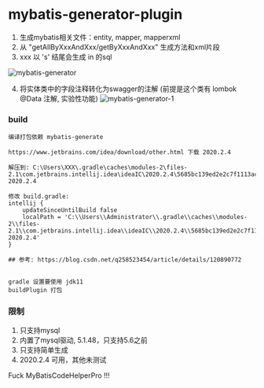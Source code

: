 # mybatis-generator-plugin
1. 生成mybatis相关文件：entity, mapper, mapperxml
2. 从 "getAllByXxxAndXxx/getByXxxAndXxx" 生成方法和xml片段
3. xxx 以 's' 结尾会生成 in 的sql

![mybatis-generator](https://user-images.githubusercontent.com/24317435/203903213-6d0bef03-6da4-46a8-8ec1-4624451aacae.gif)

4. 将实体类中的字段注释转化为swagger的注解 (前提是这个类有 lombok @Data 注解, 实验性功能)
![mybatis-generator-1](https://user-images.githubusercontent.com/24317435/203993531-48d70bb0-c8c7-45b1-b430-2e2fb86652bd.gif)


### build
```
编译打包依赖 mybatis-generate

https://www.jetbrains.com/idea/download/other.html 下载 2020.2.4

解压到: C:\Users\XXX\.gradle\caches\modules-2\files-2.1\com.jetbrains.intellij.idea\ideaIC\2020.2.4\5685bc139ed2e2c7f1113ac7a9d8f5fc5e3f0334\ideaIC-2020.2.4

修改 build.gradle: 
intellij {
    updateSinceUntilBuild false
    localPath = 'C:\\Users\\Administrator\\.gradle\\caches\\modules-2\\files-2.1\\com.jetbrains.intellij.idea\\ideaIC\\2020.2.4\\5685bc139ed2e2c7f1113ac7a9d8f5fc5e3f0334\\ideaIC-2020.2.4'
}

## 参考: https://blog.csdn.net/q258523454/article/details/120890772


gradle 设置要使用 jdk11
buildPlugin 打包

```

### 限制
1. 只支持mysql
2. 内置了mysql驱动, 5.1.48，只支持5.6之前
3. 只支持简单生成
4. 2020.2.4 可用，其他未测试

Fuck MyBatisCodeHelperPro !!!
